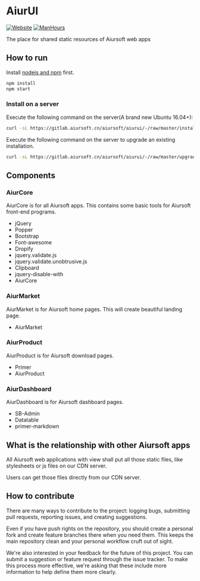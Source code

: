 # AiurUI

[![Website](https://img.shields.io/website?url=https%3A%2F%2Fui.aiursoft.com)](https://ui.aiursoft.com)
[![ManHours](https://manhours.aiursoft.cn/r/gitlab.aiursoft.cn/aiursoft/aiurui.svg)](https://gitlab.aiursoft.cn/aiursoft/aiurui/-/commits/master?ref_type=heads)

The place for shared static resources of Aiursoft web apps

## How to run

Install [nodejs and npm](https://nodejs.org) first.

```bash
npm install
npm start
```

### Install on a server

Execute the following command on the server(A brand new Ubuntu 16.04+):

```bash
curl -sL https://gitlab.aiursoft.cn/aiursoft/aiurui/-/raw/master/install.sh | sudo bash -s ui.example.com
```

Execute the following command on the server to upgrade an existing installation.

```bash
curl -sL https://gitlab.aiursoft.cn/aiursoft/aiurui/-/raw/master/upgrade.sh | sudo bash
```

## Components

### AiurCore

AiurCore is for all Aiursoft apps. This contains some basic tools for Aiursoft front-end programs.

* jQuery
* Popper
* Bootstrap
* Font-awesome
* Dropify
* jquery.validate.js
* jquery.validate.unobtrusive.js
* Clipboard
* jquery-disable-with
* AiurCore

### AiurMarket

AiurMarket is for Aiursoft home pages. This will create beautiful landing page.

* AiurMarket

### AiurProduct

AiurProduct is for Aiursoft download pages.

* Primer
* AiurProduct

### AiurDashboard

AiurDashboard is for Aiursoft dashboard pages.

* SB-Admin
* Datatable
* primer-markdown

## What is the relationship with other Aiursoft apps

All Aiursoft web applications with view shall put all those static files, like stylesheets or js files on our CDN server.

Users can get those files directly from our CDN server.

## How to contribute

There are many ways to contribute to the project: logging bugs, submitting pull requests, reporting issues, and creating suggestions.

Even if you have push rights on the repository, you should create a personal fork and create feature branches there when you need them. This keeps the main repository clean and your personal workflow cruft out of sight.

We're also interested in your feedback for the future of this project. You can submit a suggestion or feature request through the issue tracker. To make this process more effective, we're asking that these include more information to help define them more clearly.
